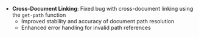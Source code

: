 <!-- (dl (section-meta [3.4.3] - 2025-09-10)) -->

<!-- (dl (# Fixed)) -->
- **Cross-Document Linking**: Fixed bug with cross-document linking using the `get-path` function
  - Improved stability and accuracy of document path resolution
  - Enhanced error handling for invalid path references